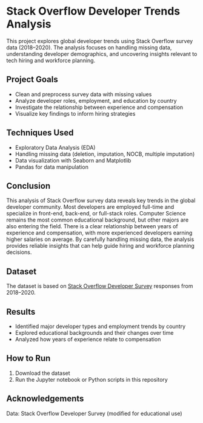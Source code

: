 # Stack Overflow Developer Trends Analysis

This project explores global developer trends using Stack Overflow survey data (2018–2020). The analysis focuses on handling missing data, understanding developer demographics, and uncovering insights relevant to tech hiring and workforce planning.

## Project Goals

- Clean and preprocess survey data with missing values
- Analyze developer roles, employment, and education by country
- Investigate the relationship between experience and compensation
- Visualize key findings to inform hiring strategies

## Techniques Used

- Exploratory Data Analysis (EDA)
- Handling missing data (deletion, imputation, NOCB, multiple imputation)
- Data visualization with Seaborn and Matplotlib
- Pandas for data manipulation

## Conclusion
This analysis of Stack Overflow survey data reveals key trends in the global developer community. Most developers are employed full-time and specialize in front-end, back-end, or full-stack roles. Computer Science remains the most common educational background, but other majors are also entering the field. There is a clear relationship between years of experience and compensation, with more experienced developers earning higher salaries on average. By carefully handling missing data, the analysis provides reliable insights that can help guide hiring and workforce planning decisions.

## Dataset

The dataset is based on [Stack Overflow Developer Survey](https://insights.stackoverflow.com/survey) responses from 2018–2020.

## Results

- Identified major developer types and employment trends by country
- Explored educational backgrounds and their changes over time
- Analyzed how years of experience relate to compensation

## How to Run

1. Download the dataset
2. Run the Jupyter notebook or Python scripts in this repository

## Acknowledgements

Data: Stack Overflow Developer Survey (modified for educational use)
